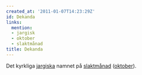```yaml
---
created_at: '2011-01-07T14:23:29Z'
id: Dekanda
links:
  mention:
  - jargisk
  - oktober
  - slaktmånad
title: Dekanda
---
```


Det kyrkliga [jargiska] namnet på [slaktmånad] ([oktober]).

  [jargiska]: jargisk
  [slaktmånad]: slaktmånad
  [oktober]: oktober
